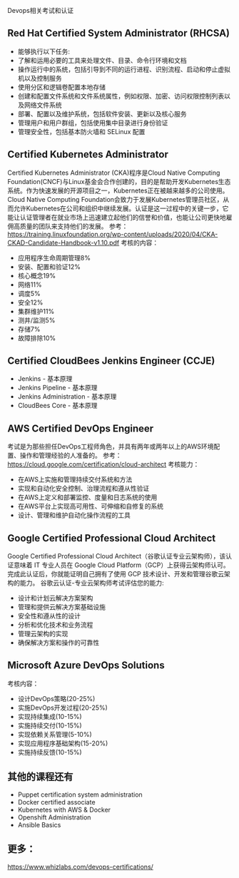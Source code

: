 Devops相关考试和认证
## Red Hat Certified System Administrator (RHCSA)

- 能够执行以下任务:
- 了解和运用必要的工具来处理文件、目录、命令行环境和文档
- 操作运行中的系统，包括引导到不同的运行进程、识别流程、启动和停止虚拟机以及控制服务
- 使用分区和逻辑卷配置本地存储
- 创建和配置文件系统和文件系统属性，例如权限、加密、访问权限控制列表以及网络文件系统
- 部署、配置以及维护系统，包括软件安装、更新以及核心服务
- 管理用户和用户群组，包括使用集中目录进行身份验证
- 管理安全性，包括基本防火墙和 SELinux 配置

## Certified Kubernetes Administrator
Certified Kubernetes Administrator (CKA)程序是Cloud Native Computing Foundation(CNCF)与Linux基金会合作创建的，目的是帮助开发Kubernetes生态系统。作为快速发展的开源项目之一，Kubernetes正在被越来越多的公司使用。
Cloud Native Computing Foundation会致力于发展Kubernetes管理员社区，从而允许Kubernetes在公司和组织中继续发展。认证是这一过程中的关键一步，它能让认证管理者在就业市场上迅速建立起他们的信誉和价值，也能让公司更快地雇佣高质量的团队来支持他们的发展。
参考： <a href="https://training.linuxfoundation.org/wp-content/uploads/2020/04/CKA-CKAD-Candidate-Handbook-v1.10.pdf" target="_blank">https://training.linuxfoundation.org/wp-content/uploads/2020/04/CKA-CKAD-Candidate-Handbook-v1.10.pdf</a>
考核的内容：

- 应用程序生命周期管理8%
- 安装、配置和验证12%
- 核心概念19%
- 网络11%
- 调度5%
- 安全12%
- 集群维护11%
- 测井/监测5%
- 存储7%
- 故障排除10%

## Certified CloudBees Jenkins Engineer (CCJE)

- Jenkins - 基本原理
- Jenkins Pipeline - 基本原理
- Jenkins Administration - 基本原理
- CloudBees Core - 基本原理

## AWS Certified DevOps Engineer
考试是为那些担任DevOps工程师角色，并具有两年或两年以上的AWS环境配置、操作和管理经验的人准备的。
参考： <a href="https://cloud.google.com/certification/cloud-architect" target="_blank">https://cloud.google.com/certification/cloud-architect</a>
考核能力：

- 在AWS上实施和管理持续交付系统和方法
- 实现和自动化安全控制、治理流程和遵从性验证
- 在AWS上定义和部署监控、度量和日志系统的使用
- 在AWS平台上实现高可用性、可伸缩和自修复的系统
- 设计、管理和维护自动化操作流程的工具

## Google Certified Professional Cloud Architect
Google Certified Professional Cloud Architect（谷歌认证专业云架构师），该认证意味着 IT 专业人员在 Google Cloud Platform（GCP）上获得云架构师认可。完成此认证后，你就能证明自己拥有了使用 GCP 技术设计、开发和管理谷歌云架构的能力。
谷歌云认证-专业云架构师考试评估您的能力:

- 设计和计划云解决方案架构
- 管理和提供云解决方案基础设施
- 安全性和遵从性的设计
- 分析和优化技术和业务流程
- 管理云架构的实现
- 确保解决方案和操作的可靠性

## Microsoft Azure DevOps Solutions
考核内容：

- 设计DevOps策略(20-25%)
- 实施DevOps开发过程(20-25%)
- 实现持续集成(10-15%)
- 实施持续交付(10-15%)
- 实现依赖关系管理(5-10%)
- 实现应用程序基础架构(15-20%)
- 实施持续反馈(10-15%)

## 其他的课程还有

- Puppet certification system administration
- Docker certified associate
- Kubernetes with AWS &amp; Docker
- Openshift Administration
- Ansible Basics

## 更多：
<a href="https://www.whizlabs.com/devops-certifications/" target="_blank">https://www.whizlabs.com/devops-certifications/</a>